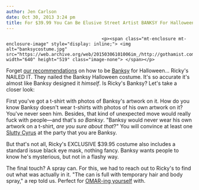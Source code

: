 ```yaml
---
author: Jen Carlson
date: Oct 30, 2013 3:24 pm
title: For $39.99 You Can Be Elusive Street Artist BANKSY For Halloween
---
```


	
										<p><span class="mt-enclosure mt-enclosure-image" style="display: inline;"> <img alt="banksycostume.jpg" src="https://web.archive.org/web/20150306101006im_/http://gothamist.com/attachments/arts_jen/banksycostume.jpg" width="640" height="519" class="image-none"> </span></p>

<p>Forget <a href="https://web.archive.org/web/20150306101006/http://gothamist.com/2013/10/28/how_to_be_dumb_new_york_things_for.php">our recommendations</a> on how to be <a href="https://web.archive.org/web/20150306101006/http://gothamist.com/tags/banksy">Banksy</a> for Halloween... Ricky&apos;s NAILED IT. They nailed the Banksy Halloween costume. It&apos;s so accurate it&apos;s almost like Banksy designed it <em>himself</em>. Is Ricky&apos;s Banksy? Let&apos;s take a closer look:</p>

<p>First you&apos;ve got a t-shirt with photos of Banksy&apos;s artwork on it. How do you know Banksy doesn&apos;t wear t-shirts with photos of his own artwork on it? You&apos;ve never seen him. Besides, that kind of unexpected move would really fuck with people&#x2014;and that&apos;s <em>so Banksy</em>. &quot;Banksy would never wear his own artwork on a t-shirt, <em>are you sure about that</em>?&quot; You will convince at least one <a href="https://web.archive.org/web/20150306101006/http://gothamist.com/2013/09/24/be_controversial_performer_miley_cy.php">Slutty Cyrus</a> at the party that you are Banksy.</p>

<p>But that&apos;s not all, Ricky&apos;s EXCLUSIVE $39.95 costume also includes a standard issue black eye mask, nothing fancy. Banksy wants people to know he&apos;s mysterious, but not in a flashy way. </p>

<p>The final touch? A spray can. For this, we had to reach out to Ricky&apos;s to find out what was actually in it. &quot;The can is full with temporary hair and body spray,&quot; a rep told us. Perfect for <a href="https://web.archive.org/web/20150306101006/http://gothamist.com/2013/10/08/the_guy_who_keeps_tagging_the_banks.php">OMAR-ing yourself</a> with.</p>					
										
									
				